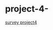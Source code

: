 # project-4-
[survey project4](https://miro.com/app/board/uXjVP9uhDwI=/?share_link_id=357985262382)
